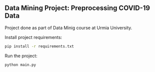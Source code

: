 ## Data Mining Project: Preprocessing COVID-19 Data

Project done as part of Data Minig course at Urmia University.

Install project requirements:
```bash
pip install -r requirements.txt
```

Run the project:
```bash
python main.py
```